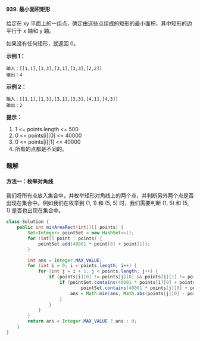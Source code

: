 #### 939. 最小面积矩形

给定在 xy 平面上的一组点，确定由这些点组成的矩形的最小面积，其中矩形的边平行于 x 轴和 y 轴。

如果没有任何矩形，就返回 0。

**示例 1：**

```shell
输入：[[1,1],[1,3],[3,1],[3,3],[2,2]]
输出：4
```

**示例 2：**

```shell
输入：[[1,1],[1,3],[3,1],[3,3],[4,1],[4,3]]
输出：2
```

**提示：**

1. 1 <= points.length <= 500
2. 0 <= points[i][0] <= 40000
3. 0 <= points[i][1] <= 40000
4. 所有的点都是不同的。

### 题解

#### 方法一：枚举对角线

我们将所有点放入集合中，并枚举矩形对角线上的两个点，并判断另外两个点是否出现在集合中。例如我们在枚举到 (1, 1) 和 (5, 5) 时，我们需要判断 (1, 5) 和 (5, 1) 是否也出现在集合中。

```java
class Solution {
    public int minAreaRect(int[][] points) {
        Set<Integer> pointSet = new HashSet<>();
        for (int[] point : points) {
            pointSet.add(40001 * point[0] + point[1]);
        }

        int ans = Integer.MAX_VALUE;
        for (int i = 0; i < points.length; i++) {
            for (int j = i + 1; j < points.length; j++) {
                if (points[i][0] != points[j][0] && points[i][1] != points[j][1]) {
                    if (pointSet.contains(40001 * points[i][0] + points[j][1]) &&
                            pointSet.contains(40001 * points[j][0] + points[i][1])) {
                        ans = Math.min(ans, Math.abs(points[j][0] - points[i][0]) * Math.abs(points[j][1] - points[i][1]));
                    }
                }
            }
        }
        return ans < Integer.MAX_VALUE ? ans : 0;
    }
}
```

